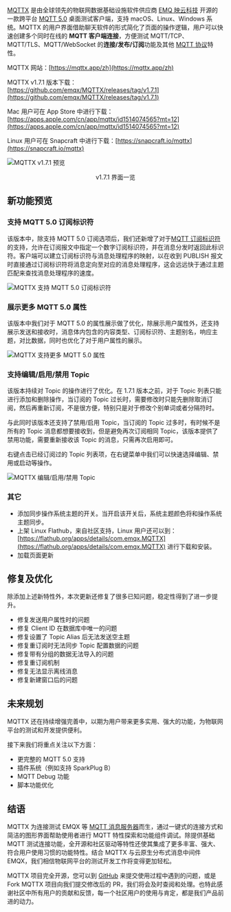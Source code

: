 [MQTTX](https://mqttx.app/zh) 是由全球领先的物联网数据基础设施软件供应商 [EMQ 映云科技](https://www.emqx.com/zh/about) 开源的一款跨平台 [MQTT 5.0](https://www.emqx.com/zh/mqtt/mqtt5) 桌面测试客户端，支持 macOS、Linux、Windows 系统。MQTTX 的用户界面借助聊天软件的形式简化了页面的操作逻辑，用户可以快速创建多个同时在线的 **MQTT 客户端连接**，方便测试 MQTT/TCP、MQTT/TLS、MQTT/WebSocket 的**连接/发布/订阅**功能及其他 [MQTT 协议](https://www.emqx.com/zh/mqtt-guide)特性。


MQTTX 网站：[https://mqttx.app/zh](https://mqttx.app/zh)

MQTTX v1.7.1 版本下载：[https://github.com/emqx/MQTTX/releases/tag/v1.7.1](https://github.com/emqx/MQTTX/releases/tag/v1.7.1)

Mac 用户可在 App Store 中进行下载：[https://apps.apple.com/cn/app/mqttx/id1514074565?mt=12](https://apps.apple.com/cn/app/mqttx/id1514074565?mt=12)

Linux 用户可在 Snapcraft 中进行下载：[https://snapcraft.io/mqttx](https://snapcraft.io/mqttx)

![MQTTX v1.7.1 预览](https://assets.emqx.com/images/43556de4591acb8b2a59e3dfc9b19f6e.png)

<center>v1.7.1 界面一览</center>


## 新功能预览

### 支持 MQTT 5.0 订阅标识符

该版本中，除支持 MQTT 5.0 订阅选项后，我们还新增了对于[MQTT 订阅标识符](https://www.emqx.com/zh/blog/subscription-identifier-and-subscription-options)的支持，允许在订阅报文中指定一个数字订阅标识符，并在消息分发时返回此标识符。客户端可以建立订阅标识符与消息处理程序的映射，以在收到 PUBLISH 报文时直接通过订阅标识符将消息定向至对应的消息处理程序，这会远远快于通过主题匹配来查找消息处理程序的速度。

![MQTTX 支持 MQTT 5.0 订阅标识符](https://assets.emqx.com/images/517ba3105f469e68bde29d500db9b249.png)

### 展示更多 MQTT 5.0 属性

该版本中我们对于 MQTT 5.0 的属性展示做了优化，除展示用户属性外，还支持展示发送和接收时，消息体内包含的内容类型、订阅标识符、主题别名，响应主题，对比数据，同时也优化了对于用户属性的展示。

![MQTTX 支持更多 MQTT 5.0 属性](https://assets.emqx.com/images/1214bdfe30e0f08dd3548e13ce761c1c.png)

### 支持编辑/启用/禁用 Topic

该版本持续对 Topic 的操作进行了优化。在 1.7.1 版本之前，对于 Topic 列表只能进行添加和删除操作，当订阅的 Topic 过长时，需要修改时只能先删除取消订阅，然后再重新订阅，不是很方便，特别只是对于修改个别单词或者分隔符时。

与此同时该版本还支持了禁用/启用 Topic，当订阅的 Topic 过多时，有时候不是所有的 Topic 消息都想要接收到，但是避免再次订阅相同 Topic，该版本提供了禁用功能，需要重新接收该 Topic 的消息，只需再次启用即可。

右键点击已经订阅过的 Topic 列表项，在右键菜单中我们可以快速选择编辑、禁用或启动等操作。

![MQTTX 编辑/启用/禁用 Topic](https://assets.emqx.com/images/b5e6cfb89805c9f2dea19c0e13afc370.png)

### 其它

- 添加同步操作系统主题的开关。当开启该开关后，系统主题颜色将和操作系统主题同步。
- 上架 Linux Flathub，来自社区支持，Linux 用户还可以到：[https://flathub.org/apps/details/com.emqx.MQTTX](https://flathub.org/apps/details/com.emqx.MQTTX) 进行下载和安装。
- 加载页面更新

## 修复及优化

除添加上述新特性外，本次更新还修复了很多已知问题，稳定性得到了进一步提升。

- 修复发送用户属性时的问题
- 修复 Client ID 在数据库中唯一的问题
- 修复设置了 Topic Alias 后无法发送空主题
- 修复重订阅时无法同步 Topic 配置数据的问题
- 修复带有分组的数据无法导入的问题
- 修复重订阅机制
- 修复无法显示离线消息
- 修复新建窗口后的问题

## 未来规划

MQTTX 还在持续增强完善中，以期为用户带来更多实用、强大的功能，为物联网平台的测试和开发提供便利。

接下来我们将重点关注以下方面：

- 更完整的 MQTT 5.0 支持
- 插件系统（例如支持 SparkPlug B）
- MQTT Debug 功能
- 脚本功能优化

## 结语

MQTTX 为连接测试 EMQX 等 [MQTT 消息服务器](https://www.emqx.io/zh)而生，通过一键式的连接方式和简洁的图形界面帮助使用者进行 MQTT 特性探索和功能组件调试。除提供基础 MQTT 测试连接功能，全开源和社区驱动等特性还使其集成了更多丰富、强大、符合用户使用习惯的功能特性。结合 MQTTX 与云原生分布式消息中间件 EMQX，我们相信物联网平台的测试开发工作将变得更加轻松。

MQTTX 项目完全开源，您可以到 [GitHub](https://github.com/emqx/MQTTX/issues?q=is%3Aissue+is%3Aopen+sort%3Aupdated-desc) 来提交使用过程中遇到的问题，或是 Fork MQTTX 项目向我们提交修改后的 PR，我们将会及时查阅和处理。也特此感谢社区中所有用户的贡献和反馈，每一个社区用户的使用与肯定，都是我们产品前进的动力。
